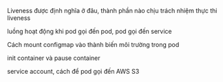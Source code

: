 Liveness được định nghĩa ở đâu, thành phần nào chịu trách nhiệm thực thi liveness

luồng hoạt động khi pod gọi đến pod, pod gọi đến service

Cách mount configmap vào thành biến môi trường trong pod

init container và pause container

service account, cách để pod gọi đến AWS S3
